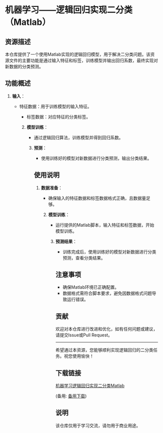 # 机器学习——逻辑回归实现二分类（Matlab）

## 资源描述

本仓库提供了一个使用Matlab实现的逻辑回归模型，用于解决二分类问题。该资源文件的主要功能是通过输入特征和标签，训练模型并输出回归系数，最终实现对新数据的分类预测。

## 功能概述

1. **输入**：
   - 特征数据：用于训练模型的输入特征。
      - 标签数据：对应特征的分类标签。

      2. **模型训练**：
         - 通过逻辑回归算法，训练模型并得到回归系数。

         3. **预测**：
            - 使用训练好的模型对新数据进行分类预测，输出分类结果。

            ## 使用说明

            1. **数据准备**：
               - 确保输入的特征数据和标签数据格式正确，且数据量足够。

               2. **模型训练**：
                  - 运行提供的Matlab脚本，输入特征和标签数据，开始模型训练。

                  3. **预测结果**：
                     - 训练完成后，使用训练好的模型对新数据进行分类预测，查看分类结果。

                     ## 注意事项

                     - 确保Matlab环境已正确配置。
                     - 数据格式需符合脚本要求，避免因数据格式问题导致运行错误。

                     ## 贡献

                     欢迎对本仓库进行改进和优化，如有任何问题或建议，请提交Issue或Pull Request。

                     ---

                     希望通过本资源，您能够顺利实现逻辑回归的二分类任务。祝您使用愉快！

                     ## 下载链接
                     [机器学习逻辑回归实现二分类Matlab](https://pan.quark.cn/s/03ae2617acb0) 

                     (备用: [备用下载](https://pan.baidu.com/s/1GfvdbqtNyp90qS2jUTYnHQ?pwd=1234))

                     ## 说明

                     该仓库仅用于学习交流，请勿用于商业用途。
